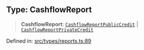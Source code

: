 
## Type: CashflowReport

> **CashflowReport**: [`CashflowReportPublicCredit`](#type-cashflowreportpubliccredit) \| [`CashflowReportPrivateCredit`](#type-cashflowreportprivatecredit)

Defined in: [src/types/reports.ts:89](https://github.com/centrifuge/sdk/blob/216f00e20dd3a7bd46cbc9a07a2fa1e84423cd4f/src/types/reports.ts#L89)
